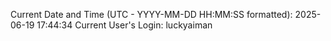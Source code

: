 Current Date and Time (UTC - YYYY-MM-DD HH:MM:SS formatted): 2025-06-19 17:44:34
Current User's Login: luckyaiman
